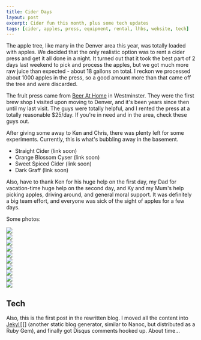 ```yaml
---
title: Cider Days
layout: post
excerpt: Cider fun this month, plus some tech updates
tags: [cider, apples, press, equipment, rental, lhbs, website, tech]
---
```


The apple tree, like many in the Denver area this year, was totally loaded with
apples.  We decided that the only realistic option was to rent a cider press
and get it all done in a night.  It turned out that it took the best part of 2
days last weekend to pick and process the apples, but we got much more raw
juice than expected - about 18 gallons on total.  I reckon we processed about
1000 apples in the press, so a good amount more than that came off the tree and
were discarded.

The fruit press came from [Beer At Home][] in Westminster.  They were the first brew
shop I visited upon moving to Denver, and it's been years since then until my
last visit.  The guys were totally helpful, and I rented the press at a totally
reasonable $25/day.  If you're in need and in the area, check these guys out.

After giving some away to Ken and Chris, there was plenty left for some experiments.
Currently, this is what's bubbling away in the basement.

* Straight Cider (link soon)
* Orange Blossom Cyser (link soon)
* Sweet Spiced Cider (link soon)
* Dark Graff (link soon)

Also, have to thank Ken for his huge help on the first day, my Dad for
vacation-time huge help on the second day, and Ky and my Mum's help picking
apples, driving around, and general moral support.  It was definitely a big
team effort, and everyone was sick of the sight of apples for a few days.

Some photos:

<div id="gallery">

<div class="photo">
<a rel="lightbox[ciderdays]" href="/images/2012/09/29/IMG_1750.jpg" title="Just some of the apples in the tree">
<img class="thumb" src="/images/2012/09/29/IMG_1750.jpg" />
</a>
</div>

<div class="photo">
<a rel="lightbox[ciderdays]" href="/images/2012/09/29/IMG_1752.jpg" title="27 gallon bin full of apples.  There were a couple more of these.">
<img class="thumb" src="/images/2012/09/29/IMG_1752.jpg" />
</a>
</div>


<div class="photo">
<a rel="lightbox[ciderdays]" href="/images/2012/09/29/IMG_1753.jpg" title="Setting up the cider press">
<img class="thumb" src="/images/2012/09/29/IMG_1753.jpg" />
</a>
</div>

<div class="photo">
<a rel="lightbox[ciderdays]" href="/images/2012/09/29/IMG_1754.jpg" title="Mashing the apples before pressing">
<img class="thumb" src="/images/2012/09/29/IMG_1754.jpg" />
</a>
</div>

<div class="photo">
<a rel="lightbox[ciderdays]" href="/images/2012/09/29/IMG_1755.jpg" title="Loading bags of mashed apples into the press">
<img class="thumb" src="/images/2012/09/29/IMG_1755.jpg" />
</a>
</div>

<div class="photo">
<a rel="lightbox[ciderdays]" href="/images/2012/09/29/IMG_1756.jpg" title="Stacking blocks on top of the apples">
<img class="thumb" src="/images/2012/09/29/IMG_1756.jpg" />
</a>
</div>

<div class="photo">
<a rel="lightbox[ciderdays]" href="/images/2012/09/29/IMG_1757.jpg" title="Blocks stacked, and pressing begins">
<img class="thumb" src="/images/2012/09/29/IMG_1757.jpg" />
</a>
</div>

<div class="photo">
<a rel="lightbox[ciderdays]" href="/images/2012/09/29/IMG_1758.jpg" title="The apple picking squad">
<img class="thumb" src="/images/2012/09/29/IMG_1758.jpg" />
</a>
</div>

<div class="photo">
<a rel="lightbox[ciderdays]" href="/images/2012/09/29/IMG_1759.jpg" title="Press crew">
<img class="thumb" src="/images/2012/09/29/IMG_1759.jpg" />
</a>
</div>

<div class="photo">
<a rel="lightbox[ciderdays]" href="/images/2012/09/29/IMG_1760.jpg" title="Press crew">
<img class="thumb" src="/images/2012/09/29/IMG_1760.jpg" />
</a>
</div>

</div>


## Tech

Also, this is the first post in the rewritten blog.  I moved all the content
into [Jekyll]][] (another static blog generator, similar to Nanoc, but
distributed as a Ruby Gem), and finally got Disqus comments hooked up.  About
time...

[Jekyll]: https://github.com/mojombo/jekyll
[Beer At Home]: http://www.beerathome.com/
